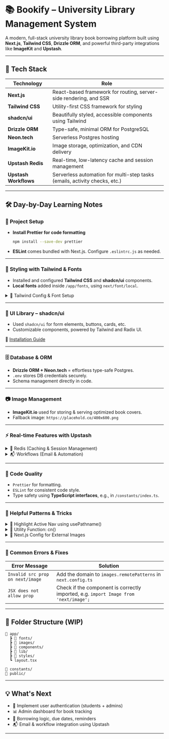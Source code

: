 # 📚 Bookify – University Library Management System

A modern, full-stack university library book borrowing platform built using **Next.js**, **Tailwind CSS**, **Drizzle ORM**, and powerful third-party integrations like **ImageKit** and **Upstash**.

---

## 🚀 Tech Stack

| Technology            | Role                                                                       |
| --------------------- | -------------------------------------------------------------------------- |
| **Next.js**           | React-based framework for routing, server-side rendering, and SSR          |
| **Tailwind CSS**      | Utility-first CSS framework for styling                                    |
| **shadcn/ui**         | Beautifully styled, accessible components using Tailwind                   |
| **Drizzle ORM**       | Type-safe, minimal ORM for PostgreSQL                                      |
| **Neon.tech**         | Serverless Postgres hosting                                                |
| **ImageKit.io**       | Image storage, optimization, and CDN delivery                              |
| **Upstash Redis**     | Real-time, low-latency cache and session management                        |
| **Upstash Workflows** | Serverless automation for multi-step tasks (emails, activity checks, etc.) |

---

## 🛠️ Day-by-Day Learning Notes

### 🔧 Project Setup

* **Install Prettier for code formatting**

  ```bash
  npm install --save-dev prettier
  ```
* **ESLint** comes bundled with Next.js. Configure `.eslintrc.js` as needed.

---

### 🎨 Styling with Tailwind & Fonts

* Installed and configured **Tailwind CSS** and **shadcn/ui** components.
* **Local fonts** added inside `/app/fonts`, using `next/font/local`.

<details>
<summary>📝 Tailwind Config & Font Setup</summary>

```tsx
// tailwind.config.ts
theme: {
  extend: {
    fontFamily: {
      bebas: ["var(--bebas-neue)"],
    },
    backgroundImage: {
      pattern: "url('/images/pattern.webp')",
    },
  }
}
```

```tsx
// layout.tsx

import localFont from "next/font/local";

const ibmPlexSans = localFont({
  src: [
    { path: '/fonts/IBMPlexSans-Regular.ttf', weight: '400', style: 'normal' },
    { path: '/fonts/IBMPlexSans-Medium.ttf', weight: '500', style: 'normal' },
    { path: '/fonts/IBMPlexSans-SemiBold.ttf', weight: '600', style: 'normal' },
    { path: '/fonts/IBMPlexSans-Bold.ttf', weight: '700', style: 'normal' },
  ],
});

const bebasNeue = localFont({
  src: [{ path: '/fonts/BebasNeue-Regular.ttf', weight: "400", style: "normal" }],
  variable: "--bebas-neue",
});
```

</details>

---

### 🧱 UI Library – shadcn/ui

* Used `shadcn/ui` for form elements, buttons, cards, etc.
* Customizable components, powered by Tailwind and Radix UI.

📎 [Installation Guide](https://ui.shadcn.com/docs/installation/next)

---

### 🗄️ Database & ORM

* **Drizzle ORM + Neon.tech** = effortless type-safe Postgres.
* `.env` stores DB credentials securely.
* Schema management directly in code.

---

### 📷 Image Management

* **ImageKit.io** used for storing & serving optimized book covers.
* Fallback image: `https://placehold.co/400x600.png`

---

### ⚡ Real-time Features with Upstash

<details>
<summary>🔄 Redis (Caching & Session Management)</summary>

* Low-latency access to user session or frequently-read book data.
* Perfect for managing real-time stats like "currently borrowed", etc.

</details>

<details>
<summary>📬 Workflows (Email & Automation)</summary>

* Automate onboarding flows, send reminders if users are inactive.
* Ideal for email verification, overdue notifications, etc.

</details>

---

### 🧼 Code Quality

* `Prettier` for formatting.
* `ESLint` for consistent code style.
* Type safety using **TypeScript interfaces**, e.g., in `/constants/index.ts`.

---

### 🧠 Helpful Patterns & Tricks

<details>
<summary>🔄 Highlight Active Nav using usePathname()</summary>

```tsx
import { usePathname } from "next/navigation";

const pathname = usePathname();
const isActive = pathname === "/dashboard"; // Add class conditionally
```

</details>

<details>
<summary>🧠 Utility Function: cn()</summary>

Utility function to conditionally join Tailwind class names.

```tsx
// cn.ts
export function cn(...classes: string[]) {
  return classes.filter(Boolean).join(" ");
}
```

Used like:

```tsx
<div className={cn("base-class", isActive && "highlight")} />
```

</details>

<details>
<summary>🧩 Next.js Config for External Images</summary>

```ts
// next.config.ts
const nextConfig = {
  images: {
    remotePatterns: [
      {
        protocol: 'https',
        hostname: 'placehold.co',
      },
      {
        protocol: 'https',
        hostname: 'm.media-amazon.com',
      },
    ],
  },
};

export default nextConfig;
```

</details>

---

### 🐞 Common Errors & Fixes

| Error Message                    | Solution                                                                             |
| -------------------------------- | ------------------------------------------------------------------------------------ |
| `Invalid src prop on next/image` | Add the domain to `images.remotePatterns` in `next.config.ts`                        |
| `JSX does not allow prop`        | Check if the component is correctly imported, e.g. `import Image from 'next/image';` |

---

## 📂 Folder Structure (WIP)

```
📁 app/
  ┣ 📁 fonts/
  ┣ 📁 images/
  ┣ 📁 components/
  ┣ 📁 lib/
  ┣ 📁 styles/
  ┗ layout.tsx

📁 constants/
📁 public/
```

---

## 💡 What's Next

* 📖 Implement user authentication (students + admins)
* 📊 Admin dashboard for book tracking
* 📅 Borrowing logic, due dates, reminders
* 📬 Email & workflow integration using Upstash

---
